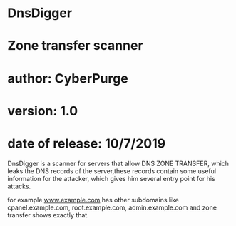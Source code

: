 # DnsDigger
# Zone transfer scanner
# author: CyberPurge
# version: 1.0
# date of release: 10/7/2019

DnsDigger is a scanner for servers that allow DNS ZONE TRANSFER, which leaks the DNS records of the server,these records contain some useful information for the attacker, which gives him several entry point for his attacks.

for example www.example.com has other subdomains like cpanel.example.com, root.example.com, admin.example.com
and zone transfer shows exactly that.
